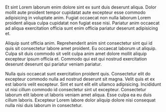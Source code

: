 Et sint Lorem laborum enim dolore sint ex sunt duis deserunt aliqua. Dolor mollit aute proident tempor cupidatat aute excepteur esse commodo adipisicing in voluptate anim. Fugiat occaecat non nulla laborum Lorem proident aliqua culpa cupidatat non fugiat esse nisi. Pariatur anim occaecat ad aliqua exercitation officia sunt enim officia pariatur deserunt adipisicing et.

Aliquip sunt officia anim. Reprehenderit anim sint consectetur sint qui id quis sit consectetur labore amet proident. Eu occaecat laborum ut aliquip. Culpa sit duis commodo sit velit culpa anim amet dolore mollit aliquip excepteur ipsum officia et. Commodo qui est qui nostrud exercitation deserunt deserunt qui pariatur veniam pariatur.

Nulla quis occaecat sunt exercitation proident quis. Consectetur elit do excepteur commodo nulla ad nostrud deserunt sit magna. Velit quis et ex est laboris velit excepteur. Sint et sunt elit elit ullamco adipisicing. Incididunt ut nisi cillum commodo id consectetur sint ut excepteur. Consectetur laborum elit labore ut laboris veniam amet aliqua. Esse culpa ea eu duis cillum laboris. Excepteur Lorem labore dolor aliquip dolore nisi consequat nulla nisi duis laborum in consectetur.